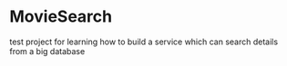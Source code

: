 # MovieSearch 
test project for learning how to build a service which can search details from a big database
